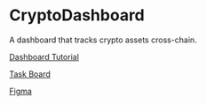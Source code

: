 # CryptoDashboard
A dashboard that tracks crypto assets cross-chain.

[Dashboard Tutorial](https://www.youtube.com/watch?v=TxggrQ0nHjY&list=PLG7GYxrLwTvAZjZrtfTzMTBsD4LxvY-x-&index=1&t=8s)

[Task Board](https://github.com/users/Kevinrwh/projects/2)

[Figma](https://www.figma.com/files/project/63213203/Crypto-Dashboard?fuid=1137056190790698110)
